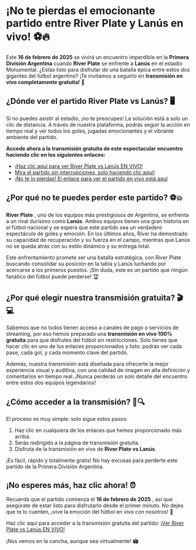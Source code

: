 # ¡No te pierdas el emocionante partido entre River Plate y Lanús en vivo! ⚽🔥

Este **16 de febrero de 2025** se vivirá un encuentro imperdible en la **Primera División Argentina** cuando **River Plate** se enfrente a **Lanús** en el estadio Monumental. ¿Estás listo para disfrutar de una batalla épica entre estos dos gigantes del fútbol argentino? ¡Te invitamos a seguirlo en **transmisión en vivo completamente gratuita!** 🎉

## ¿Dónde ver el partido River Plate vs Lanús? 🖥️

Si no puedes asistir al estadio, ¡no te preocupes! La solución está a solo un clic de distancia. A través de nuestra plataforma, podrás seguir la acción en tiempo real y ver todos los goles, jugadas emocionantes y el vibrante ambiente del partido.

**Accede ahora a la transmisión gratuita de este espectacular encuentro haciendo clic en los siguientes enlaces:**

- [¡Haz clic aquí para ver River Plate vs Lanús EN VIVO!](https://tinyurl.com/livestreamfreeo?st=River+Plate+vs+Lan%C3%BAs&si=gh)
- [Mira el partido sin interrupciones, solo haciendo clic aquí!](https://tinyurl.com/livestreamfreeo?st=River+Plate+vs+Lan%C3%BAs&si=gh)
- [¡No te lo pierdas! El enlace para ver el partido en vivo está aquí](https://tinyurl.com/livestreamfreeo?st=River+Plate+vs+Lan%C3%BAs&si=gh)

## ¿Por qué no te puedes perder este partido? ⚽💥

**River Plate** , uno de los equipos más prestigiosos de Argentina, se enfrenta a un rival durísimo como **Lanús**. Ambos equipos tienen una gran historia en el fútbol nacional y se espera que este partido sea un verdadero espectáculo de goles y emoción. En los últimos años, River ha demostrado su capacidad de recuperación y su fuerza en el campo, mientras que Lanús no se queda atrás con su estilo dinámico y su entrega total.

Este enfrentamiento promete ser una batalla estratégica, con River Plate buscando consolidar su posición en la tabla y Lanús luchando por acercarse a los primeros puestos. ¡Sin duda, este es un partido que ningún fanático del fútbol puede perderse! 🏆

## ¿Por qué elegir nuestra transmisión gratuita? 🎬💻

Sabemos que no todos tienen acceso a canales de pago o servicios de streaming, por eso hemos preparado una **transmisión en vivo 100% gratuita** para que disfrutes del fútbol sin restricciones. Solo tienes que hacer clic en uno de los enlaces proporcionados y listo: podrás ver cada pase, cada gol, y cada momento clave del partido.

Además, nuestra transmisión está diseñada para ofrecerte la mejor experiencia visual y auditiva, con una calidad de imagen en alta definición y comentarios en tiempo real. ¡Nunca perderás un solo detalle del encuentro entre estos dos equipos legendarios!

## ¿Cómo acceder a la transmisión? 🤔🔍

El proceso es muy simple: solo sigue estos pasos:

1. Haz clic en cualquiera de los enlaces que hemos proporcionado más arriba.
2. Serás redirigido a la página de transmisión gratuita.
3. Disfruta de la transmisión en vivo de **River Plate vs Lanús**.

¡Es fácil, rápido y totalmente gratis! No hay excusas para perderte este partido de la Primera División Argentina.

## ¡No esperes más, haz clic ahora! ⏰

Recuerda que el partido comienza el **16 de febrero de 2025** , así que asegúrate de estar listo para disfrutarlo desde el primer minuto. No dejes que te lo cuenten, ¡vive la emoción del fútbol en vivo con nosotros! 🙌

Haz clic aquí para acceder a la transmisión gratuita del partido: [¡Ver River Plate vs Lanús EN VIVO!](https://tinyurl.com/livestreamfreeo?st=River+Plate+vs+Lan%C3%BAs&si=gh)

¡Nos vemos en la cancha, aunque sea virtualmente! 🏟️
